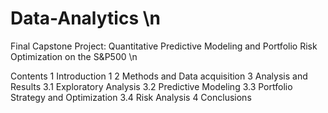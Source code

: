 # Data-Analytics \n
Final Capstone Project: Quantitative Predictive Modeling and Portfolio Risk Optimization on the S&P500 \n

Contents
1 Introduction 1
2 Methods and Data acquisition
3 Analysis and Results
3.1 Exploratory Analysis
3.2 Predictive Modeling
3.3 Portfolio Strategy and Optimization
3.4 Risk Analysis
4 Conclusions
